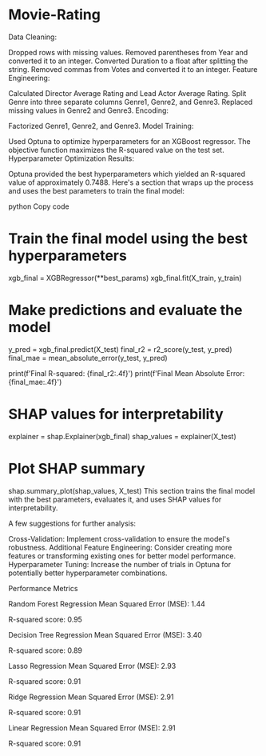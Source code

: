 # Movie-Rating

Data Cleaning:

Dropped rows with missing values.
Removed parentheses from Year and converted it to an integer.
Converted Duration to a float after splitting the string.
Removed commas from Votes and converted it to an integer.
Feature Engineering:

Calculated Director Average Rating and Lead Actor Average Rating.
Split Genre into three separate columns Genre1, Genre2, and Genre3.
Replaced missing values in Genre2 and Genre3.
Encoding:

Factorized Genre1, Genre2, and Genre3.
Model Training:

Used Optuna to optimize hyperparameters for an XGBoost regressor.
The objective function maximizes the R-squared value on the test set.
Hyperparameter Optimization Results:

Optuna provided the best hyperparameters which yielded an R-squared value of approximately 0.7488.
Here's a section that wraps up the process and uses the best parameters to train the final model:

python
Copy code
# Train the final model using the best hyperparameters
xgb_final = XGBRegressor(**best_params)
xgb_final.fit(X_train, y_train)

# Make predictions and evaluate the model
y_pred = xgb_final.predict(X_test)
final_r2 = r2_score(y_test, y_pred)
final_mae = mean_absolute_error(y_test, y_pred)

print(f'Final R-squared: {final_r2:.4f}')
print(f'Final Mean Absolute Error: {final_mae:.4f}')

# SHAP values for interpretability
explainer = shap.Explainer(xgb_final)
shap_values = explainer(X_test)

# Plot SHAP summary
shap.summary_plot(shap_values, X_test)
This section trains the final model with the best parameters, evaluates it, and uses SHAP values for interpretability.

A few suggestions for further analysis:

Cross-Validation:
Implement cross-validation to ensure the model's robustness.
Additional Feature Engineering:
Consider creating more features or transforming existing ones for better model performance.
Hyperparameter Tuning:
Increase the number of trials in Optuna for potentially better hyperparameter combinations.

Performance Metrics

Random Forest Regression
Mean Squared Error (MSE): 1.44

R-squared score: 0.95

Decision Tree Regression
Mean Squared Error (MSE): 3.40

R-squared score: 0.89

Lasso Regression
Mean Squared Error (MSE): 2.93

R-squared score: 0.91

Ridge Regression
Mean Squared Error (MSE): 2.91

R-squared score: 0.91

Linear Regression
Mean Squared Error (MSE): 2.91

R-squared score: 0.91

